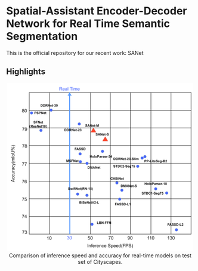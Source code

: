 # Spatial-Assistant Encoder-Decoder Network for Real Time Semantic Segmentation
	

This is the official repository for our recent work: SANet 

## Highlights
<p align="center">
  <img src="figs/sanet.png" alt="Comparison Of SANet And Other Models" width="500"/></br>
  <span align="center">Comparison of inference speed and accuracy for real-time models on test set of Cityscapes.</span> 
</p>
